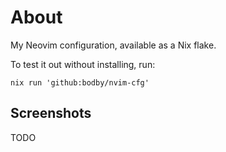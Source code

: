 # About

My Neovim configuration, available as a Nix flake.

To test it out without installing, run:

```command
nix run 'github:bodby/nvim-cfg'
```

## Screenshots

TODO
